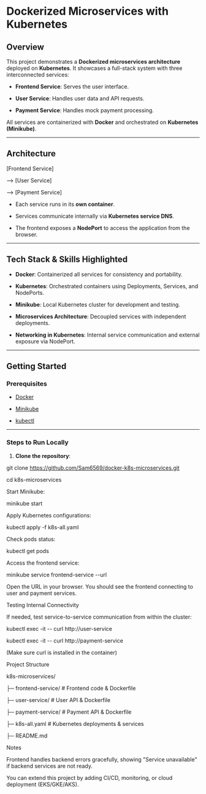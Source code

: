 # Dockerized Microservices with Kubernetes

## Overview

This project demonstrates a **Dockerized microservices architecture** deployed on **Kubernetes**. It showcases a full-stack system with three interconnected services:


- **Frontend Service**: Serves the user interface.
 
- **User Service**: Handles user data and API requests.
 
- **Payment Service**: Handles mock payment processing.

All services are containerized with **Docker** and orchestrated on **Kubernetes (Minikube)**.

---

## Architecture

[Frontend Service]

--> [User Service]

--> [Payment Service]


- Each service runs in its **own container**.

- Services communicate internally via **Kubernetes service DNS**.

- The frontend exposes a **NodePort** to access the application from the browser.

---

## Tech Stack & Skills Highlighted

- **Docker**: Containerized all services for consistency and portability.

- **Kubernetes**: Orchestrated containers using Deployments, Services, and NodePorts.

- **Minikube**: Local Kubernetes cluster for development and testing.

- **Microservices Architecture**: Decoupled services with independent deployments.

- **Networking in Kubernetes**: Internal service communication and external exposure via NodePort.

---

## Getting Started

### Prerequisites

- [Docker](https://www.docker.com/)

- [Minikube](https://minikube.sigs.k8s.io/docs/)

- [kubectl](https://kubernetes.io/docs/tasks/tools/install-kubectl/)

---

### Steps to Run Locally

1. **Clone the repository**:


git clone https://github.com/Sam6569/docker-k8s-microservices.git

cd k8s-microservices


Start Minikube:

minikube start


Apply Kubernetes configurations:

kubectl apply -f k8s-all.yaml


Check pods status:

kubectl get pods


Access the frontend service:

minikube service frontend-service --url


Open the URL in your browser. You should see the frontend connecting to user and payment services.

Testing Internal Connectivity

If needed, test service-to-service communication from within the cluster:

kubectl exec -it <frontend-pod-name> -- curl http://user-service

kubectl exec -it <frontend-pod-name> -- curl http://payment-service


(Make sure curl is installed in the container)

Project Structure

k8s-microservices/


├─ frontend-service/      # Frontend code & Dockerfile

├─ user-service/          # User API & Dockerfile

├─ payment-service/       # Payment API & Dockerfile

├─ k8s-all.yaml           # Kubernetes deployments & services

├─ README.md

Notes

Frontend handles backend errors gracefully, showing "Service unavailable" if backend services are not ready.

You can extend this project by adding CI/CD, monitoring, or cloud deployment (EKS/GKE/AKS).



